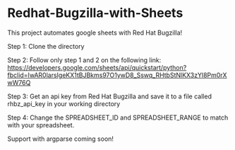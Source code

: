 # Redhat-Bugzilla-with-Sheets
This project automates google sheets with Red Hat Bugzilla!

Step 1: Clone the directory

Step 2: Follow only step 1 and 2 on the following link:
https://developers.google.com/sheets/api/quickstart/python?fbclid=IwAR0larsIgeKX1tBJBkms97O1ywD8_Sswq_RHtbStNlKX3zYl8Pm0rXwW76Q

Step 3: Get an api key from Red Hat Bugzilla and save it to a file called rhbz_api_key in your working directory

Step 4: Change the SPREADSHEET_ID and SPREADSHEET_RANGE to match with your spreadsheet.

Support with argparse coming soon!
